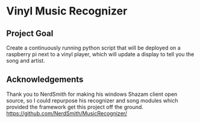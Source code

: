 # Vinyl Music Recognizer

## Project Goal

Create a continuously running python script that will be deployed on a raspberry pi next to a vinyl player, which will update a display to tell you the song and artist.

## Acknowledgements

Thank you to NerdSmith for making his windows Shazam client open source, so I could repurpose his recognizer and song modules which provided the framework get this project off the ground. 
https://github.com/NerdSmith/MusicRecognizer/
